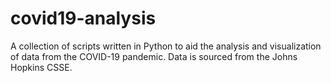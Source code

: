 # covid19-analysis
A collection of scripts written in Python to aid the analysis and visualization of data from the COVID-19 pandemic. Data is sourced from the Johns Hopkins CSSE. 
